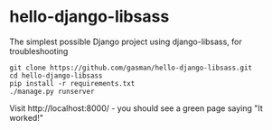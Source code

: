# hello-django-libsass

The simplest possible Django project using django-libsass, for troubleshooting

    git clone https://github.com/gasman/hello-django-libsass.git
    cd hello-django-libsass
    pip install -r requirements.txt
    ./manage.py runserver
    
Visit http://localhost:8000/ - you should see a green page saying "It worked!"

